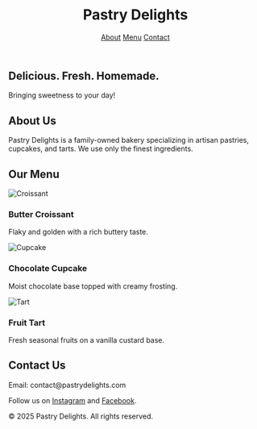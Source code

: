 <!DOCTYPE html>
<html lang="en">
<head>
  <meta charset="UTF-8" />
  <meta name="viewport" content="width=device-width, initial-scale=1.0"/>
  <title>Pastry Delights</title>
  <link rel="stylesheet" href="style.css" />
</head>
<body>
  <header>
    <h1>Pastry Delights</h1>
    <nav>
      <a href="#about">About</a>
      <a href="#menu">Menu</a>
      <a href="#contact">Contact</a>
    </nav>
  </header>

  <section id="hero">
    <h2>Delicious. Fresh. Homemade.</h2>
    <p>Bringing sweetness to your day!</p>
  </section>

  <section id="about">
    <h2>About Us</h2>
    <p>Pastry Delights is a family-owned bakery specializing in artisan pastries, cupcakes, and tarts. We use only the finest ingredients.</p>
  </section>

  <section id="menu">
    <h2>Our Menu</h2>
    <div class="pastry-card">
      <img src="https://via.placeholder.com/200" alt="Croissant" />
      <h3>Butter Croissant</h3>
      <p>Flaky and golden with a rich buttery taste.</p>
    </div>
    <div class="pastry-card">
      <img src="https://via.placeholder.com/200" alt="Cupcake" />
      <h3>Chocolate Cupcake</h3>
      <p>Moist chocolate base topped with creamy frosting.</p>
    </div>
    <div class="pastry-card">
      <img src="https://via.placeholder.com/200" alt="Tart" />
      <h3>Fruit Tart</h3>
      <p>Fresh seasonal fruits on a vanilla custard base.</p>
    </div>
  </section>

  <section id="contact">
    <h2>Contact Us</h2>
    <p>Email: contact@pastrydelights.com</p>
    <p>Follow us on <a href="#">Instagram</a> and <a href="#">Facebook</a>.</p>
  </section>

  <footer>
    <p>&copy; 2025 Pastry Delights. All rights reserved.</p>
  </footer>
</body>
</html>
